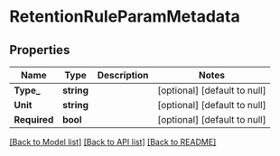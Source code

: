 # RetentionRuleParamMetadata

## Properties
Name | Type | Description | Notes
------------ | ------------- | ------------- | -------------
**Type_** | **string** |  | [optional] [default to null]
**Unit** | **string** |  | [optional] [default to null]
**Required** | **bool** |  | [optional] [default to null]

[[Back to Model list]](../README.md#documentation-for-models) [[Back to API list]](../README.md#documentation-for-api-endpoints) [[Back to README]](../README.md)


